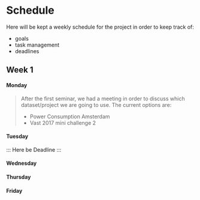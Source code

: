 
# Schedule
Here will be kept a weekly schedule for the project in order to keep track of:
- goals
- task management
- deadlines
## Week 1 
#### Monday
> After the first seminar, we had a meeting in order to discuss which dataset/project we are going to use.
> The current options are:
>  - Power Consumption Amsterdam
>  - Vast 2017 mini challenge 2
#### Tuesday
:::
Here be Deadline
:::
#### Wednesday
#### Thursday
#### Friday
